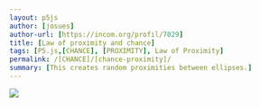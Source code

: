 ```yaml
---  
layout: p5js
author: [josues]
author-url: [https://incom.org/profil/7029]
title: [Law of proximity and chance]
tags: [P5.js,[CHANCE], [PROXIMITY], Law of Proximity]
permalink: /[CHANCE]/[chance-proximity]/
summary: [This creates random proximities between ellipses.]
---  
```


![](path/to/another/image.png)  

